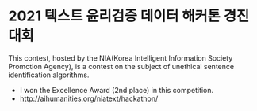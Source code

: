 # 2021 텍스트 윤리검증 데이터 해커톤 경진대회

 This contest, hosted by the NIA(Korea Intelligent Information Society Promotion Agency), is a contest on the subject of unethical sentence identification algorithms.
- I won the Excellence Award (2nd place) in this competition.
- http://aihumanities.org/niatext/hackathon/
